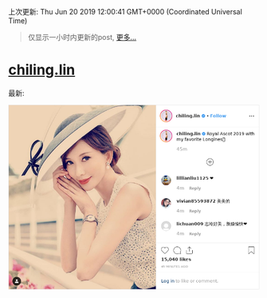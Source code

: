 
  
 上次更新: Thu Jun 20 2019 12:00:41 GMT+0000 (Coordinated Universal Time) 

 > 仅显示一小时内更新的post, [更多...](screenshots/)
  
# [chiling.lin](https://www.instagram.com/chiling.lin/)

最新:

    

![chiling.lin](screenshots/chiling.lin/latest.png?raw=true)

        